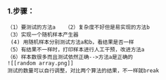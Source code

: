 ### 1.步骤：
	（1）要测试的方法a   （2）复杂度不好但是易实现的方法b
	（3）实现一个随机样本产生器
	 (4) 用随机样本分别测试方法a和b，看结果是否一样
	（5）有结果不一样时，打印样本进行人工干预，改进方法a
	（6）样本数很多而且测试依然正确-->方法a是正确的
	![[random array.png]]
	测试的数量可以自行调整，对比两个算法的结果，不一样就break